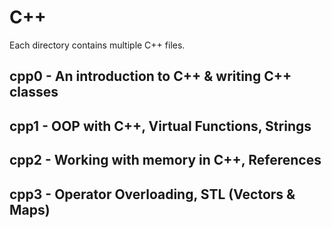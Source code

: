 # C++
Each directory contains multiple C++ files.

## **cpp0** - An introduction to C++ & writing C++ classes

## **cpp1** - OOP with C++, Virtual Functions, Strings

## **cpp2** - Working with memory in C++, References

## **cpp3** - Operator Overloading, STL (Vectors & Maps)
